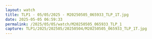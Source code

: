 ```yaml
---
layout: watch
title: TLP1 - 05/05/2025 - M20250505_065933_TLP_1T.jpg
date: 2025-05-05 06:59:33
permalink: /2025/05/05/watch/M20250505_065933_TLP_1
capture: TLP1/2025/202505/20250504/M20250505_065933_TLP_1T.jpg
---
```

